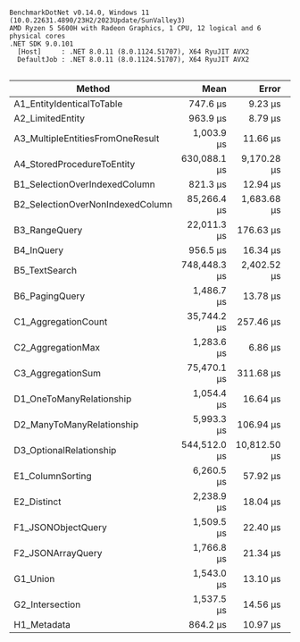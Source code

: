 ```

BenchmarkDotNet v0.14.0, Windows 11 (10.0.22631.4890/23H2/2023Update/SunValley3)
AMD Ryzen 5 5600H with Radeon Graphics, 1 CPU, 12 logical and 6 physical cores
.NET SDK 9.0.101
  [Host]     : .NET 8.0.11 (8.0.1124.51707), X64 RyuJIT AVX2
  DefaultJob : .NET 8.0.11 (8.0.1124.51707), X64 RyuJIT AVX2


```
| Method                           | Mean         | Error        | StdDev       | Gen0       | Exceptions | Gen1      | Gen2      | Allocated    |
|--------------------------------- |-------------:|-------------:|-------------:|-----------:|-----------:|----------:|----------:|-------------:|
| A1_EntityIdenticalToTable        |     747.6 μs |      9.23 μs |      8.63 μs |     3.9063 |          - |         - |         - |     36.06 KB |
| A2_LimitedEntity                 |     963.9 μs |      8.79 μs |      8.22 μs |     5.8594 |          - |    1.9531 |         - |      50.7 KB |
| A3_MultipleEntitiesFromOneResult |   1,003.9 μs |     11.66 μs |      9.74 μs |     9.7656 |          - |    1.9531 |         - |     84.24 KB |
| A4_StoredProcedureToEntity       | 630,088.1 μs |  9,170.28 μs |  8,129.21 μs | 12000.0000 |          - | 7000.0000 | 2000.0000 |  91569.85 KB |
| B1_SelectionOverIndexedColumn    |     821.3 μs |     12.94 μs |     12.10 μs |     5.8594 |          - |         - |         - |     49.46 KB |
| B2_SelectionOverNonIndexedColumn |  85,266.4 μs |  1,683.68 μs |  3,323.43 μs |  3000.0000 |          - | 1666.6667 |  666.6667 |  21370.22 KB |
| B3_RangeQuery                    |  22,011.3 μs |    176.63 μs |    156.58 μs |   343.7500 |          - |  218.7500 |         - |   3048.51 KB |
| B4_InQuery                       |     956.5 μs |     16.34 μs |     14.49 μs |     9.7656 |          - |         - |         - |     87.42 KB |
| B5_TextSearch                    | 748,448.3 μs |  2,402.52 μs |  2,247.32 μs |          - |          - |         - |         - |   3472.99 KB |
| B6_PagingQuery                   |   1,486.7 μs |     13.78 μs |     12.89 μs |    15.6250 |          - |         - |         - |     128.3 KB |
| C1_AggregationCount              |  35,744.2 μs |    257.46 μs |    240.83 μs |          - |          - |         - |         - |     41.74 KB |
| C2_AggregationMax                |   1,283.6 μs |      6.86 μs |      5.73 μs |     1.9531 |          - |         - |         - |     23.06 KB |
| C3_AggregationSum                |  75,470.1 μs |    311.68 μs |    260.26 μs |          - |          - |         - |         - |     25.31 KB |
| D1_OneToManyRelationship         |   1,054.4 μs |     16.64 μs |     14.75 μs |     9.7656 |          - |    1.9531 |         - |     88.71 KB |
| D2_ManyToManyRelationship        |   5,993.3 μs |    106.94 μs |     94.80 μs |   140.6250 |          - |   54.6875 |         - |   1162.29 KB |
| D3_OptionalRelationship          | 544,512.0 μs | 10,812.50 μs | 12,451.69 μs | 14000.0000 |          - | 7000.0000 |         - | 144093.99 KB |
| E1_ColumnSorting                 |   6,260.5 μs |     57.92 μs |     51.35 μs |   164.0625 |          - |   70.3125 |         - |   1353.88 KB |
| E2_Distinct                      |   2,238.9 μs |     18.04 μs |     16.00 μs |          - |          - |         - |         - |     23.72 KB |
| F1_JSONObjectQuery               |   1,509.5 μs |     22.40 μs |     19.85 μs |     9.7656 |          - |         - |         - |     86.13 KB |
| F2_JSONArrayQuery                |   1,766.8 μs |     21.34 μs |     18.92 μs |     7.8125 |          - |         - |         - |     74.31 KB |
| G1_Union                         |   1,543.0 μs |     13.10 μs |     11.61 μs |     5.8594 |          - |         - |         - |     60.07 KB |
| G2_Intersection                  |   1,537.5 μs |     14.56 μs |     13.62 μs |     5.8594 |          - |         - |         - |     61.36 KB |
| H1_Metadata                      |     864.2 μs |     10.97 μs |     10.26 μs |     3.9063 |          - |         - |         - |     35.53 KB |
